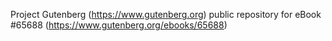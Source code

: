 Project Gutenberg (https://www.gutenberg.org) public repository for
eBook #65688 (https://www.gutenberg.org/ebooks/65688)
